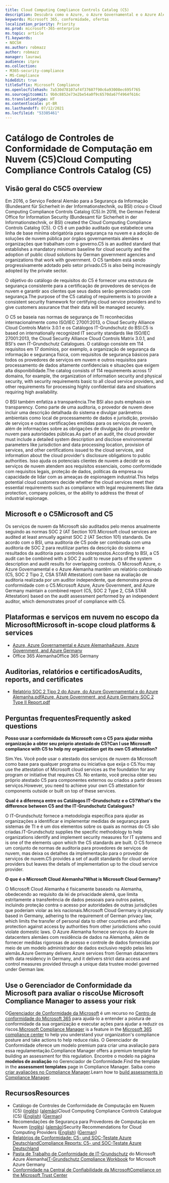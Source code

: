 ```yaml
---
title: Cloud Computing Compliance Controls Catalog (C5)
description: Descubra como o Azure, o Azure Governamental e o Azure Alemanha demonstraram provas de conformidade com o Cloud Computing Compliance Controls Catalog (C5).
keywords: Microsoft 365, conformidade, ofertas
localization_priority: Priority
ms.prod: microsoft-365-enterprise
ms.topic: article
f1.keywords:
- NOCSH
ms.author: robmazz
author: robmazz
manager: laurawi
audience: itpro
ms.collection:
- M365-security-compliance
- MS-Compliance
hideEdit: true
titleSuffix: Microsoft Compliance
ms.openlocfilehash: 7a530d78107af4f37607f90c6a93008ec695f765
ms.sourcegitcommit: 9b0c8852e73e2be54a0f9c6570da67f4964f616c
ms.translationtype: HT
ms.contentlocale: pt-BR
ms.lasthandoff: 07/12/2021
ms.locfileid: "53385461"
---
```

# <a name="cloud-computing-compliance-controls-catalog-c5"></a><span data-ttu-id="6f201-104">Catálogo de Controles de Conformidade de Computação em Nuvem (C5)</span><span class="sxs-lookup"><span data-stu-id="6f201-104">Cloud Computing Compliance Controls Catalog (C5)</span></span>

## <a name="c5-overview"></a><span data-ttu-id="6f201-105">Visão geral do C5</span><span class="sxs-lookup"><span data-stu-id="6f201-105">C5 overview</span></span>

<span data-ttu-id="6f201-106">Em 2016, o Serviço Federal Alemão para a Segurança da Informação (Bundesamt für Sicherheit in der Informationstechnik, ou BSI) criou o Cloud Computing Compliance Controls Catalog (C5).</span><span class="sxs-lookup"><span data-stu-id="6f201-106">In 2016, the German Federal Office for Information Security (Bundesamt für Sicherheit in der Informationstechnik, or BSI) created the Cloud Computing Compliance Controls Catalog (C5).</span></span> <span data-ttu-id="6f201-107">O C5 é um padrão auditado que estabelece uma linha de base mínima obrigatória para segurança na nuvem e a adoção de soluções de nuvem pública por órgãos governamentais alemães e organizações que trabalham com o governo.</span><span class="sxs-lookup"><span data-stu-id="6f201-107">C5 is an audited standard that establishes a mandatory minimum baseline for cloud security and the adoption of public cloud solutions by German government agencies and organizations that work with government.</span></span> <span data-ttu-id="6f201-108">O C5 também está sendo progressivamente adotado pelo setor privado.</span><span class="sxs-lookup"><span data-stu-id="6f201-108">C5 is also being increasingly adopted by the private sector.</span></span>

<span data-ttu-id="6f201-109">O objetivo do catálogo de requisitos do C5 é fornecer uma estrutura de segurança consistente para a certificação de provedores de serviços de nuvem e garantir aos clientes que seus dados serão gerenciados com segurança.</span><span class="sxs-lookup"><span data-stu-id="6f201-109">The purpose of the C5 catalog of requirements is to provide a consistent security framework for certifying cloud service providers and to give customers assurance that their data will be managed securely.</span></span>

<span data-ttu-id="6f201-110">O C5 se baseia nas normas de segurança de TI reconhecidas internacionalmente como ISO/IEC 27001:2013, o Cloud Security Alliance Cloud Controls Matrix 3.0.1 e os Catálogos IT-Grundschutz do BSI.</span><span class="sxs-lookup"><span data-stu-id="6f201-110">C5 is based on internationally recognized IT security standards like ISO/IEC 27001:2013, the Cloud Security Alliance Cloud Controls Matrix 3.0.1, and BSI's own IT-Grundschutz Catalogues.</span></span> <span data-ttu-id="6f201-111">O catálogo consiste em 114 requisitos em 17 domínios, por exemplo, a organização de segurança da informação e segurança física, com requisitos de segurança básicos para todos os provedores de serviços em nuvem e outros requisitos para processamento de dados altamente confidenciais e situações que exigem alta disponibilidade.</span><span class="sxs-lookup"><span data-stu-id="6f201-111">The catalog consists of 114 requirements across 17 domains, for example, the organization of information security and physical security, with security requirements basic to all cloud service providers, and other requirements for processing highly confidential data and situations requiring high availability.</span></span>

<span data-ttu-id="6f201-112">O BSI também enfatiza a transparência.</span><span class="sxs-lookup"><span data-stu-id="6f201-112">The BSI also puts emphasis on transparency.</span></span> <span data-ttu-id="6f201-113">Como parte de uma auditoria, o provedor de nuvem deve incluir uma descrição detalhada do sistema e divulgar parâmetros ambientais como local de processamento de dados e jurisdição, provisão de serviços e outras certificações emitidas para os serviços de nuvem, além de informações sobre as obrigações de divulgação do provedor de nuvem para autoridades públicas.</span><span class="sxs-lookup"><span data-stu-id="6f201-113">As part of an audit, the cloud provider must include a detailed system description and disclose environmental parameters like jurisdiction and data processing location, provision of services, and other certifications issued to the cloud services, and information about the cloud provider's disclosure obligations to public authorities.</span></span> <span data-ttu-id="6f201-114">Isso ajuda os potenciais clientes de nuvem a decidir se os serviços de nuvem atendem aos requisitos essenciais, como conformidade com requisitos legais, proteção de dados, políticas da empresa ou capacidade de lidar com as ameaças de espionagem industrial.</span><span class="sxs-lookup"><span data-stu-id="6f201-114">This helps potential cloud customers decide whether the cloud services meet their essential requirements such as compliance with legal requirements like data protection, company policies, or the ability to address the threat of industrial espionage.</span></span>

## <a name="microsoft-and-c5"></a><span data-ttu-id="6f201-115">Microsoft e o C5</span><span class="sxs-lookup"><span data-stu-id="6f201-115">Microsoft and C5</span></span>

<span data-ttu-id="6f201-116">Os serviços de nuvem da Microsoft são auditados pelo menos anualmente seguindo as normas SOC 2 (AT Section 101).</span><span class="sxs-lookup"><span data-stu-id="6f201-116">Microsoft cloud services are audited at least annually against SOC 2 (AT Section 101) standards.</span></span> <span data-ttu-id="6f201-117">De acordo com o BSI, uma auditoria de C5 pode ser combinada com uma auditoria de SOC 2 para reutilizar partes da descrição do sistema e resultados da auditoria para controles sobrepostos.</span><span class="sxs-lookup"><span data-stu-id="6f201-117">According to BSI, a C5 audit can be combined with a SOC 2 audit to reuse parts of the system description and audit results for overlapping controls.</span></span> <span data-ttu-id="6f201-118">O Microsoft Azure, o Azure Governamental e o Azure Alemanha mantêm um relatório combinado (C5, SOC 2 Tipo 2, CSA STAR Attestation) com base na avaliação de auditoria realizada por um auditor independente, que demonstra prova de conformidade com o C5.</span><span class="sxs-lookup"><span data-stu-id="6f201-118">Microsoft Azure, Azure Government, and Azure Germany maintain a combined report (C5, SOC 2 Type 2, CSA STAR Attestation) based on the audit assessment performed by an independent auditor, which demonstrates proof of compliance with C5.</span></span>

## <a name="microsoft-in-scope-cloud-platforms--services"></a><span data-ttu-id="6f201-119">Plataformas e serviços em nuvem no escopo da Microsoft</span><span class="sxs-lookup"><span data-stu-id="6f201-119">Microsoft in-scope cloud platforms & services</span></span>

- [<span data-ttu-id="6f201-120">Azure, Azure Governamental e Azure Alemanha</span><span class="sxs-lookup"><span data-stu-id="6f201-120">Azure, Azure Government, and Azure Germany</span></span>](https://go.microsoft.com/fwlink/p/?linkid=2051569)
- <span data-ttu-id="6f201-121">Office 365 Alemanha</span><span class="sxs-lookup"><span data-stu-id="6f201-121">Office 365 Germany</span></span>

## <a name="audits-reports-and-certificates"></a><span data-ttu-id="6f201-122">Auditorias, relatórios e certificados</span><span class="sxs-lookup"><span data-stu-id="6f201-122">Audits, reports, and certificates</span></span>

- [<span data-ttu-id="6f201-123">Relatório SOC 2 Tipo 2 do Azure, do Azure Governamental e do Azure Alemanha.pdf</span><span class="sxs-lookup"><span data-stu-id="6f201-123">Azure, Azure Government, and Azure Germany SOC 2 Type II Report.pdf</span></span>](https://go.microsoft.com/fwlink/p/?linkid=2093520)

## <a name="frequently-asked-questions"></a><span data-ttu-id="6f201-124">Perguntas frequentes</span><span class="sxs-lookup"><span data-stu-id="6f201-124">Frequently asked questions</span></span>

<span data-ttu-id="6f201-125">**Posso usar a conformidade da Microsoft com o C5 para ajudar minha organização a obter seu próprio atestado de C5?**</span><span class="sxs-lookup"><span data-stu-id="6f201-125">**Can I use Microsoft compliance with C5 to help my organization get its own C5 attestation?**</span></span>

<span data-ttu-id="6f201-126">Sim.</span><span class="sxs-lookup"><span data-stu-id="6f201-126">Yes.</span></span> <span data-ttu-id="6f201-127">Você pode usar o atestado dos serviços de nuvem da Microsoft como base para qualquer programa ou iniciativa que exija o C5.</span><span class="sxs-lookup"><span data-stu-id="6f201-127">You may use the attestation of Microsoft cloud services as the foundation for any program or initiative that requires C5.</span></span> <span data-ttu-id="6f201-128">No entanto, você precisa obter seu próprio atestado C5 para componentes externos ou criados a partir desses serviços.</span><span class="sxs-lookup"><span data-stu-id="6f201-128">However, you need to achieve your own C5 attestation for components outside or built on top of these services.</span></span>

<span data-ttu-id="6f201-129">**Qual é a diferença entre os Catálogos IT-Grundschutz e o C5?**</span><span class="sxs-lookup"><span data-stu-id="6f201-129">**What's the difference between C5 and the IT-Grundschutz Catalogues?**</span></span>

<span data-ttu-id="6f201-130">O IT-Grundschutz fornece a metodologia específica para ajudar as organizações a identificar e implementar medidas de segurança para sistemas de TI e é um dos elementos sobre os quais as normas do C5 são criadas.</span><span class="sxs-lookup"><span data-stu-id="6f201-130">IT-Grundschutz supplies the specific methodology to help organizations identify and implement security measures for IT systems and is one of the elements upon which the C5 standards are built.</span></span> <span data-ttu-id="6f201-131">O C5 fornece um conjunto de normas de auditoria para provedores de serviços de nuvem, mas deixa os detalhes da implementação para o provedor de serviços de nuvem.</span><span class="sxs-lookup"><span data-stu-id="6f201-131">C5 provides a set of audit standards for cloud service providers but leaves the details of implementation up to the cloud service provider.</span></span>

<span data-ttu-id="6f201-132">**O que é o Microsoft Cloud Alemanha?**</span><span class="sxs-lookup"><span data-stu-id="6f201-132">**What is Microsoft Cloud Germany?**</span></span>

<span data-ttu-id="6f201-133">O Microsoft Cloud Alemanha é fisicamente baseado na Alemanha, obedecendo ao requisito da lei de privacidade alemã, que limita estritamente a transferência de dados pessoais para outros países, incluindo proteção contra o acesso por autoridades de outras jurisdições que poderiam violar as leis nacionais.</span><span class="sxs-lookup"><span data-stu-id="6f201-133">Microsoft Cloud Germany is physically based in Germany, adhering to the requirement of German privacy law, which limits the transfer of personal data to other countries and offers protection against access by authorities from other jurisdictions who could violate domestic laws.</span></span> <span data-ttu-id="6f201-134">O Azure Alemanha fornece serviços do Azure de datacenters alemães com residência de dados na Alemanha, além de fornecer medidas rigorosas de acesso e controle de dados fornecidas por meio de um modelo administrador de dados exclusivo regido pelas leis alemãs.</span><span class="sxs-lookup"><span data-stu-id="6f201-134">Azure Germany delivers Azure services from German datacenters with data residency in Germany, and it delivers strict data access and control measures provided through a unique data trustee model governed under German law.</span></span>

## <a name="use-microsoft-compliance-manager-to-assess-your-risk"></a><span data-ttu-id="6f201-135">Use o Gerenciador de Conformidade da Microsoft para avaliar o risco</span><span class="sxs-lookup"><span data-stu-id="6f201-135">Use Microsoft Compliance Manager to assess your risk</span></span>

<span data-ttu-id="6f201-136">O[Gerenciador de Conformidade da Microsoft](/microsoft-365/compliance/compliance-manager) é um recurso no [Centro de conformidade do Microsoft 365](/microsoft-365/compliance/microsoft-365-compliance-center) para ajudá-lo a entender a postura de conformidade da sua organização e executar ações para ajudar a reduzir os riscos.</span><span class="sxs-lookup"><span data-stu-id="6f201-136">[Microsoft Compliance Manager](/microsoft-365/compliance/compliance-manager) is a feature in the [Microsoft 365 compliance center](/microsoft-365/compliance/microsoft-365-compliance-center) to help you understand your organization's compliance posture and take actions to help reduce risks.</span></span> <span data-ttu-id="6f201-137">O Gerenciador de Conformidade oferece um modelo premium para criar uma avaliação para essa regulamentação.</span><span class="sxs-lookup"><span data-stu-id="6f201-137">Compliance Manager offers a premium template for building an assessment for this regulation.</span></span> <span data-ttu-id="6f201-138">Encontre o modelo na página **modelos de avaliação** no Gerenciador de Conformidade.</span><span class="sxs-lookup"><span data-stu-id="6f201-138">Find the template in the **assessment templates** page in Compliance Manager.</span></span> <span data-ttu-id="6f201-139">Saiba como [criar avaliações no Compliance Manager](/microsoft-365/compliance/compliance-manager-assessments).</span><span class="sxs-lookup"><span data-stu-id="6f201-139">Learn how to [build assessments in Compliance Manager](/microsoft-365/compliance/compliance-manager-assessments).</span></span>

## <a name="resources"></a><span data-ttu-id="6f201-140">Recursos</span><span class="sxs-lookup"><span data-stu-id="6f201-140">Resources</span></span>

- <span data-ttu-id="6f201-141">Catálogo de Controles de Conformidade de Computação em Nuvem (C5) ([inglês](https://www.bsi.bund.de/EN/Topics/CloudComputing/Compliance_Criteria_Catalogue/Compliance_Criteria_Catalogue_node.html)) ([alemão](https://www.bsi.bund.de/DE/Themen/DigitaleGesellschaft/CloudComputing/Kriterienkatalog/Kriterienkatalog_node.html))</span><span class="sxs-lookup"><span data-stu-id="6f201-141">Cloud Computing Compliance Controls Catalogue (C5) ([English](https://www.bsi.bund.de/EN/Topics/CloudComputing/Compliance_Criteria_Catalogue/Compliance_Criteria_Catalogue_node.html)) ([German](https://www.bsi.bund.de/DE/Themen/DigitaleGesellschaft/CloudComputing/Kriterienkatalog/Kriterienkatalog_node.html))</span></span>
- <span data-ttu-id="6f201-142">Recomendações de Segurança para Provedores de Computação em Nuvem ([inglês](https://www.bsi.bund.de/EN/Topics/CloudComputing/Secure_use_of_cloud_services/Secure_use_cloud_services_node.html)) ([alemão](https://www.bsi.bund.de/DE/Themen/DigitaleGesellschaft/CloudComputing/Sichere_Nutzung_Cloud/Sichere_Nutzung_Cloud_node.html))</span><span class="sxs-lookup"><span data-stu-id="6f201-142">Security Recommendations for Cloud Computing Providers ([English](https://www.bsi.bund.de/EN/Topics/CloudComputing/Secure_use_of_cloud_services/Secure_use_cloud_services_node.html)) ([German](https://www.bsi.bund.de/DE/Themen/DigitaleGesellschaft/CloudComputing/Sichere_Nutzung_Cloud/Sichere_Nutzung_Cloud_node.html))</span></span>
- [<span data-ttu-id="6f201-143">Relatórios de Conformidade: C5- und SOC-Testate Azure Deutschland</span><span class="sxs-lookup"><span data-stu-id="6f201-143">Compliance Reports: C5- und SOC-Testate Azure Deutschland</span></span>](https://servicetrust.microsoft.com/ViewPage/MSComplianceGuide?command=Download&downloadType=Document&downloadId=df100ae1-baf9-4785-8a6d-864c0bc5c308&docTab=4ce99610-c9c0-11e7-8c2c-f908a777fa4d_SOC%20%2F%20SSAE%2016%20Reports)
- <span data-ttu-id="6f201-144">[Pasta de Trabalho de Conformidade de IT-Grundschutz](https://gallery.technet.microsoft.com/Azure-Germany-IT-fca4afd7) do Microsoft Azure Alemanha</span><span class="sxs-lookup"><span data-stu-id="6f201-144">[IT-Grundschutz Compliance Workbook](https://gallery.technet.microsoft.com/Azure-Germany-IT-fca4afd7) for Microsoft Azure Germany</span></span>
- [<span data-ttu-id="6f201-145">Conformidade na Central de Confiabilidade da Microsoft</span><span class="sxs-lookup"><span data-stu-id="6f201-145">Compliance on the Microsoft Trust Center</span></span>](https://www.microsoft.com/trust-center/compliance/compliance-overview)
